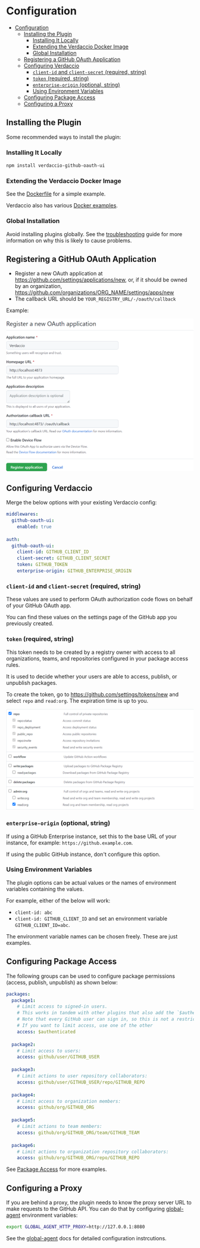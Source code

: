 # Configuration

- [Configuration](#configuration)
  - [Installing the Plugin](#installing-the-plugin)
    - [Installing It Locally](#installing-it-locally)
    - [Extending the Verdaccio Docker Image](#extending-the-verdaccio-docker-image)
    - [Global Installation](#global-installation)
  - [Registering a GitHub OAuth Application](#registering-a-github-oauth-application)
  - [Configuring Verdaccio](#configuring-verdaccio)
    - [`client-id` and `client-secret` (required, string)](#client-id-and-client-secret-required-string)
    - [`token` (required, string)](#token-required-string)
    - [`enterprise-origin` (optional, string)](#enterprise-origin-optional-string)
    - [Using Environment Variables](#using-environment-variables)
  - [Configuring Package Access](#configuring-package-access)
  - [Configuring a Proxy](#configuring-a-proxy)

## Installing the Plugin

Some recommended ways to install the plugin:

### Installing It Locally

```bash
npm install verdaccio-github-oauth-ui
```

### Extending the Verdaccio Docker Image

See the [Dockerfile](../Dockerfile) for a simple example.

Verdaccio also has various [Docker examples](https://github.com/verdaccio/verdaccio/tree/master/docker-examples).

### Global Installation

Avoid installing plugins globally. See the [troubleshooting](./troubleshooting.md#error-verdaccio-github-oauth-ui-plugin-not-found) guide for more information on why this is likely to cause problems.

## Registering a GitHub OAuth Application

- Register a new OAuth application at https://github.com/settings/applications/new, or, if it should be owned by an organization, https://github.com/organizations/ORG_NAME/settings/apps/new
- The callback URL should be `YOUR_REGISTRY_URL/-/oauth/callback`

Example:

<img src="screenshots/register-app.png" width="552" />

## Configuring Verdaccio

Merge the below options with your existing Verdaccio config:

```yml
middlewares:
  github-oauth-ui:
    enabled: true

auth:
  github-oauth-ui:
    client-id: GITHUB_CLIENT_ID
    client-secret: GITHUB_CLIENT_SECRET
    token: GITHUB_TOKEN
    enterprise-origin: GITHUB_ENTERPRISE_ORIGIN
```

### `client-id` and `client-secret` (required, string)

These values are used to perform OAuth authorization code flows on behalf of your GitHub OAuth app.

You can find these values on the settings page of the GitHub app you previously created.

### `token` (required, string)

This token needs to be created by a registry owner with access to all organizations, teams, and repositories configured in your package access rules.

It is used to decide whether your users are able to access, publish, or unpublish packages.

To create the token, go to https://github.com/settings/tokens/new and select `repo` and `read:org`. The expiration time is up to you.

<img src="screenshots/github-token.png" width="570" />

### `enterprise-origin` (optional, string)

If using a GitHub Enterprise instance, set this to the base URL of your instance, for example: `https://github.example.com`.

If using the public GitHub instance, don't configure this option.

### Using Environment Variables

The plugin options can be actual values or the names of environment variables containing the values.

For example, either of the below will work:

- `client-id: abc`
- `client-id: GITHUB_CLIENT_ID` and set an environment variable `GITHUB_CLIENT_ID=abc`.

The environment variable names can be chosen freely. These are just examples.

## Configuring Package Access

The following groups can be used to configure package permissions (access, publish, unpublish) as shown below:

```yml
packages:
  package1:
    # Limit access to signed-in users.
    # This works in tandem with other plugins that also add the `$authenticated` group, such as `htpasswd`.
    # Note that every GitHub user can sign in, so this is not a restrictive group.
    # If you want to limit access, use one of the other
    access: $authenticated

  package2:
    # Limit access to users:
    access: github/user/GITHUB_USER

  package3:
    # Limit actions to user repository collaborators:
    access: github/user/GITHUB_USER/repo/GITHUB_REPO

  package4:
    # Limit access to organization members:
    access: github/org/GITHUB_ORG

  package5:
    # Limit actions to team members:
    access: github/org/GITHUB_ORG/team/GITHUB_TEAM

  package6:
    # Limit actions to organization repository collaborators:
    access: github/org/GITHUB_ORG/repo/GITHUB_REPO
```

See [Package Access](https://verdaccio.org/docs/en/packages) for more examples.

## Configuring a Proxy

If you are behind a proxy, the plugin needs to know the proxy server URL to make requests to the GitHub API.
You can do that by configuring [global-agent](https://github.com/gajus/global-agent) environment variables:

```bash
export GLOBAL_AGENT_HTTP_PROXY=http://127.0.0.1:8080
```

See the [global-agent](https://github.com/gajus/global-agent#environment-variables) docs for detailed configuration instrcutions.
